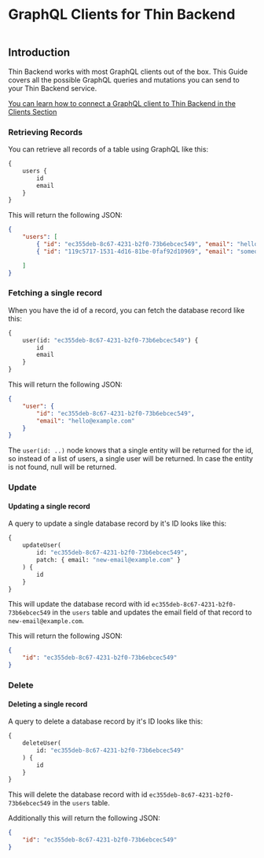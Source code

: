 # GraphQL Clients for Thin Backend

```toc

```

## Introduction

Thin Backend works with most GraphQL clients out of the box. This Guide covers all the possible GraphQL queries and mutations you can send to your Thin Backend service.

[You can learn how to connect a GraphQL client to Thin Backend in the Clients Section](clients.html)

### Retrieving Records

You can retrieve all records of a table using GraphQL like this:

```graphql
{
    users {
        id
        email
    }
}
```

This will return the following JSON:

```json
{
    "users": [
        { "id": "ec355deb-8c67-4231-b2f0-73b6ebcec549", "email": "hello@example.com" },
        { "id": "119c5717-1531-4d16-81be-0faf92d10969", "email": "someone.else@example.com" }

    ]
}
```

### Fetching a single record

When you have the id of a record, you can fetch the database record like this:

```graphql
{
    user(id: "ec355deb-8c67-4231-b2f0-73b6ebcec549") {
        id
        email
    }
}
```

This will return the following JSON:

```json
{
    "user": {
        "id": "ec355deb-8c67-4231-b2f0-73b6ebcec549",
        "email": "hello@example.com"
    }
}
```

The `user(id: ..)` node knows that a single entity will be returned for the id, so instead of a list of users, a single user will be returned. In case the entity is not found, null will be returned.

### Update

#### Updating a single record

A query to update a single database record by it's ID looks like this:

```graphql
{
    updateUser(
        id: "ec355deb-8c67-4231-b2f0-73b6ebcec549",
        patch: { email: "new-email@example.com" }
    ) {
        id
    }
}
```

This will update the database record with id `ec355deb-8c67-4231-b2f0-73b6ebcec549` in the `users` table and updates the email field of that record to `new-email@example.com`.

This will return the following JSON:

```json
{
    "id": "ec355deb-8c67-4231-b2f0-73b6ebcec549"
}
```

### Delete

#### Deleting a single record

A query to delete a database record by it's ID looks like this:

```graphql
{
    deleteUser(
        id: "ec355deb-8c67-4231-b2f0-73b6ebcec549"
    ) {
        id
    }
}
```

This will delete the database record with id `ec355deb-8c67-4231-b2f0-73b6ebcec549` in the `users` table.

Additionally this will return the following JSON:

```json
{
    "id": "ec355deb-8c67-4231-b2f0-73b6ebcec549"
}
```
